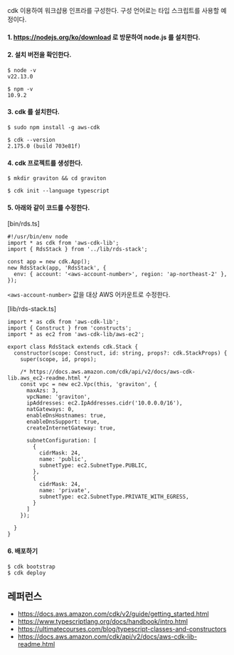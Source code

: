 cdk 이용하여 워크샵용 인프라를 구성한다. 구성 언어로는 타입 스크립트를 사용할 예정이다. 

#### 1. https://nodejs.org/ko/download 로 방문하여 node.js 를 설치한다. ####


#### 2. 설치 버전을 확인한다. ####

```
$ node -v
v22.13.0

$ npm -v
10.9.2
```

#### 3. cdk 를 설치한다. ####
```
$ sudo npm install -g aws-cdk

$ cdk --version
2.175.0 (build 703e81f) 
```

#### 4. cdk 프로젝트를 생성한다. ####
```
$ mkdir graviton && cd graviton

$ cdk init --language typescript
```

#### 5. 아래와 같이 코드를 수정한다. ####

[bin/rds.ts]
```
#!/usr/bin/env node
import * as cdk from 'aws-cdk-lib';
import { RdsStack } from '../lib/rds-stack';

const app = new cdk.App();
new RdsStack(app, 'RdsStack', {
  env: { account: '<aws-account-number>', region: 'ap-northeast-2' },
});
```
 `<aws-account-number>` 값을 대상 AWS 어카운트로 수정한다. 


[lib/rds-stack.ts]
```
import * as cdk from 'aws-cdk-lib';
import { Construct } from 'constructs';
import * as ec2 from 'aws-cdk-lib/aws-ec2';

export class RdsStack extends cdk.Stack {
  constructor(scope: Construct, id: string, props?: cdk.StackProps) {
    super(scope, id, props);

    /* https://docs.aws.amazon.com/cdk/api/v2/docs/aws-cdk-lib.aws_ec2-readme.html */
    const vpc = new ec2.Vpc(this, 'graviton', {
      maxAzs: 3,
      vpcName: 'graviton',
      ipAddresses: ec2.IpAddresses.cidr('10.0.0.0/16'),
      natGateways: 0,      
      enableDnsHostnames: true,
      enableDnsSupport: true, 
      createInternetGateway: true,

      subnetConfiguration: [
        {
          cidrMask: 24,
          name: 'public',
          subnetType: ec2.SubnetType.PUBLIC,
        },
        {
          cidrMask: 24,
          name: 'private',
          subnetType: ec2.SubnetType.PRIVATE_WITH_EGRESS,
        }
      ]
    });

  }
}

```

#### 6. 배포하기 ####
```
$ cdk bootstrap
$ cdk deploy 
```


## 레퍼런스 ##

* https://docs.aws.amazon.com/cdk/v2/guide/getting_started.html
* https://www.typescriptlang.org/docs/handbook/intro.html
* https://ultimatecourses.com/blog/typescript-classes-and-constructors
* https://docs.aws.amazon.com/cdk/api/v2/docs/aws-cdk-lib-readme.html
